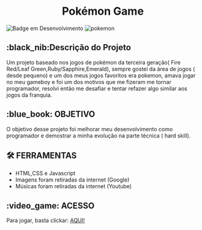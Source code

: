 <h1 align="center"> Pokémon Game </h1>

![Badge em Desenvolvimento](http://img.shields.io/static/v1?label=STATUS&message=%20FINISHED&color=GREEN&style=for-the-badge)
![pokemon](https://user-images.githubusercontent.com/87333834/209698722-c4d7da5d-525f-421d-b1ea-6e99b607d75e.png)

<h2>:black_nib:Descrição do Projeto</h2>
Um projeto baseado nos jogos de pokémon da terceira geração( Fire Red/Leaf Green,Ruby/Sapphire,Emerald), sempre gostei da área de jogos ( desde pequeno) e um dos meus
jogos favoritos era pokemon, amava jogar no meu gameboy e foi um dos motivos que me fizeram me tornar programador, resolvi então me desafiar e tentar refazer algo similar
aos jogos da franquia.
<h2></h2>
<h2> :blue_book: OBJETIVO </h2>
O objetivo desse projeto foi melhorar meu desenvolvimento como programador e demostrar a minha evolução na parte técnica ( hard skill).
<h2></h2>
<h2> 🛠️ FERRAMENTAS</h2>

 + HTML,CSS e Javascript
 + Imagens foram retiradas da internet (Google)
 + Músicas foram retiradas da internet (Youtube)
<h2></h2>
<h2> :video_game: ACESSO </h2> 
Para jogar, basta clickar: <a href="https://pkmgame.netlify.app/" target="_blank">AQUI!</a>
<h2></h2>
 

